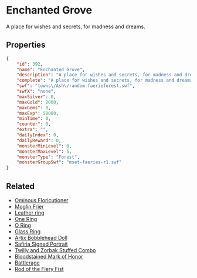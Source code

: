# Enchanted Grove

A place for wishes and secrets, for madness and dreams.

## Properties

```json
{
    "id": 392,
    "name": "Enchanted Grove",
    "description": "A place for wishes and secrets, for madness and dreams.",
    "complete": "A place for wishes and secrets, for madness and dreams.",
    "swf": "towns\/Ash\/random-faerieforest.swf",
    "swfX": "none",
    "maxSilver": 0,
    "maxGold": 2000,
    "maxGems": 0,
    "maxExp": 50000,
    "minTime": 0,
    "counter": 0,
    "extra": "",
    "dailyIndex": 0,
    "dailyReward": 0,
    "monsterMinLevel": 0,
    "monsterMaxLevel": 5,
    "monsterType": "Forest",
    "monsterGroupSwf": "mset-faeries-r1.swf"
}
```

## Related

- [Ominous Floricutioner](../items/45-ominous-floricutioner.md)
- [Moglin Frier](../items/54-moglin-frier.md)
- [Leather ring](../items/113-leather-ring.md)
- [One Ring](../items/114-one-ring.md)
- [O Ring](../items/119-o-ring.md)
- [Glass Ring](../items/121-glass-ring.md)
- [Artix Bobblehead Doll](../items/163-artix-bobblehead-doll.md)
- [Safiria Signed Portrait](../items/165-safiria-signed-portrait.md)
- [Twilly and Zorbak Stuffed Combo](../items/168-twilly-and-zorbak-stuffed-combo.md)
- [Bloodstained Mark of Honor](../items/169-bloodstained-mark-of-honor.md)
- [Battlerage](../items/180-battlerage.md)
- [Rod of the Fiery Fist](../items/186-rod-of-the-fiery-fist.md)

